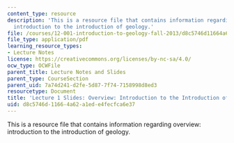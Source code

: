 ```yaml
---
content_type: resource
description: 'This is a resource file that contains information regarding overview:
  introduction to the introduction of geology.'
file: /courses/12-001-introduction-to-geology-fall-2013/d8c5746d11664a62a1ede4fecfca6e37_MIT12_001F13_Lecture1slides.pdf
file_type: application/pdf
learning_resource_types:
- Lecture Notes
license: https://creativecommons.org/licenses/by-nc-sa/4.0/
ocw_type: OCWFile
parent_title: Lecture Notes and Slides
parent_type: CourseSection
parent_uid: 7a74d241-d2fe-5d87-7f74-7158998d8ed3
resourcetype: Document
title: 'Lecture 1 Slides: Overview: Introduction to the Introduction of Geology'
uid: d8c5746d-1166-4a62-a1ed-e4fecfca6e37
---
```

This is a resource file that contains information regarding overview: introduction to the introduction of geology.